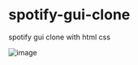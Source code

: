 # spotify-gui-clone
spotify gui clone with html css


![image](https://github.com/suB1lal/spotify-gui-clone/assets/134786927/7aec8458-da31-4ce3-9683-f26ee34207cf)

